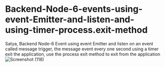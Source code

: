 # Backend-Node-6-events-using-event-Emitter-and-listen-and-using-timer-process.exit-method

Satya, Backend Node-6 Event using event Emitter and listen on an event called message trigger, the message event every one second using a timer exit the application, use the process exit method to exit from the application
![Screenshot (118)](https://user-images.githubusercontent.com/80479635/151342024-169f4e74-f98e-497b-8de4-2e563c6c445e.png)
